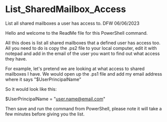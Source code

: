 # List_SharedMailbox_Access
List all shared mailboxes a user has access to.
DFW 06/06/2023

Hello and welcome to the ReadMe file for this PowerShell command.

All this does is list all shared mailboxes that a defined user has access too.
All you need to do is copy the .ps2 file to your local computer, edit it with notepad and add in the email of the user you want to find out what access they have.

For example, let's pretend we are looking at what access to shared mailboxes I have.
We would open up the .ps1 file and add my email address where it says "$UserPrincipalName"

So it would look like this:

$UserPrincipalName = "user.name@email.com"

Then save and run the command from PowerShell, please note it will take a few minutes before giving you the list.
